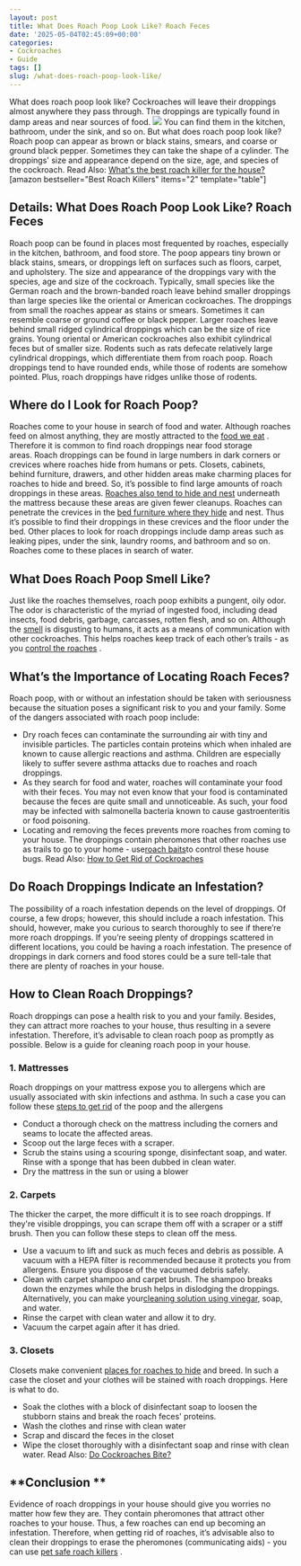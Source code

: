 ```yaml
---
layout: post
title: What Does Roach Poop Look Like? Roach Feces
date: '2025-05-04T02:45:09+00:00'
categories:
- Cockroaches
- Guide
tags: []
slug: /what-does-roach-poop-look-like/
---
```


What does roach poop look like? Cockroaches will leave their droppings almost anywhere they pass through. The droppings are typically found in damp areas and near sources of food.
![](/assets/img/12/Pest-Control.jpg)
You can find them in the kitchen, bathroom, under the sink, and so on.
But what does roach poop look like? Roach poop can appear as brown or black stains, smears, and coarse or ground black pepper. Sometimes they can take the shape of a cylinder.
The droppings' size and appearance depend on the size, age, and species of the cockroach. Read Also:
[What's the best roach killer for the house?](https://pestpolicy.com/best-roach-killer-for-apartments/)
[amazon bestseller="Best Roach Killers" items="2" template="table"]
## **Details: What Does Roach Poop Look Like? Roach Feces**
Roach poop can be found in places most frequented by roaches, especially in the kitchen, bathroom, and food store.
The poop appears tiny brown or black stains, smears, or droppings left on surfaces such as floors, carpet, and upholstery.
The size and appearance of the droppings vary with the species, age and size of the cockroach. Typically, small species like the German roach and the brown-banded roach leave behind smaller droppings than large species like the oriental or American cockroaches.
The droppings from small the roaches appear as stains or smears. Sometimes it can resemble coarse or ground coffee or black pepper.
Larger roaches leave behind small ridged cylindrical droppings which can be the size of rice grains. Young oriental or American cockroaches also exhibit cylindrical feces but of smaller size.
Rodents such as rats defecate relatively large cylindrical droppings, which differentiate them from roach poop.
Roach droppings tend to have rounded ends, while those of rodents are somehow pointed. Plus, roach droppings have ridges unlike those of rodents.
## **Where do I Look for Roach Poop?**
Roaches come to your house in search of food and water. Although roaches feed on almost anything, they are mostly attracted to the
[food we eat](https://pestpolicy.com/what-do-flea-larvae-eat/)
.
Therefore it is common to find roach droppings near food storage areas. Roach droppings can be found in large numbers in dark corners or crevices where roaches hide from humans or pets.
Closets, cabinets, behind furniture, drawers, and other hidden areas make charming places for roaches to hide and breed. So, it’s possible to find large amounts of roach droppings in these areas.
[Roaches also tend to hide and nest](https://pestpolicy.com/how-to-find-a-roach-nest/)
underneath the mattress because these areas are given fewer cleanups. Roaches can penetrate the crevices in the
[bed furniture where they hide](https://pestpolicy.com/where-do-bed-bugs-hide/)
and nest. Thus it’s possible to find their droppings in these crevices and the floor under the bed.
Other places to look for roach droppings include damp areas such as leaking pipes, under the sink, laundry rooms, and bathroom and so on. Roaches come to these places in search of water.
## **What Does Roach Poop Smell Like?**
Just like the roaches themselves, roach poop exhibits a pungent, oily odor. The odor is characteristic of the myriad of ingested food, including dead insects, food debris, garbage, carcasses, rotten flesh, and so on.
Although the
[smell](https://pestpolicy.com/what-do-roaches-smell-like/)
is disgusting to humans, it acts as a means of communication with other cockroaches. This helps roaches keep track of each other’s trails - as you
[control the roaches](https://entomology.ca.uky.edu/ef614)
.
## **What’s the Importance of Locating Roach Feces?**
Roach poop, with or without an infestation should be taken with seriousness because the situation poses a significant risk to you and your family. Some of the dangers associated with roach poop include:
- Dry roach feces can contaminate the surrounding air with tiny and invisible particles. The particles contain proteins which when inhaled are known to cause allergic reactions and asthma. Children are especially likely to suffer severe asthma attacks due to roaches and roach droppings.
- As they search for food and water, roaches will contaminate your food with their feces. You may not even know that your food is contaminated because the feces are quite small and unnoticeable. As such, your food may be infected with salmonella bacteria known to cause gastroenteritis or food poisoning.
- Locating and removing the feces prevents more roaches from coming to your house. The droppings contain pheromones that other roaches use as trails to go to your home - use[roach baits](https://pestpolicy.com/best-roach-bait/)to control these house bugs.
Read Also:
[How to Get Rid of Cockroaches](https://pestpolicy.com/how-to-get-rid-of-cockroaches/)
## **Do Roach Droppings Indicate an Infestation?**
The possibility of a roach infestation depends on the level of droppings. Of course, a few drops; however, this should include a roach infestation. This should, however, make you curious to search thoroughly to see if there’re more roach droppings.
If you’re seeing plenty of droppings scattered in different locations, you could be having a roach infestation. The presence of droppings in dark corners and food stores could be a sure tell-tale that there are plenty of roaches in your house.
## **How to Clean Roach Droppings?**
Roach droppings can pose a health risk to you and your family. Besides, they can attract more roaches to your house, thus resulting in a severe infestation.
Therefore, it’s advisable to clean roach poop as promptly as possible. Below is a guide for cleaning roach poop in your house.
### **1. Mattresses**
Roach droppings on your mattress expose you to allergens which are usually associated with skin infections and asthma.
In such a case you can follow these
[steps to get rid](https://pestpolicy.com/how-to-get-rid-of-termites/)
of the poop and the allergens
- Conduct a thorough check on the mattress including the corners and seams to locate the affected areas.
- Scoop out the large feces with a scraper.
- Scrub the stains using a scouring sponge, disinfectant soap, and water. Rinse with a sponge that has been dubbed in clean water.
- Dry the mattress in the sun or using a blower
### **2. Carpets**
The thicker the carpet, the more difficult it is to see roach droppings.
If they're visible droppings, you can scrape them off with a scraper or a stiff brush. Then you can follow these steps to clean off the mess.
- Use a vacuum to lift and suck as much feces and debris as possible. A vacuum with a HEPA filter is recommended because it protects you from allergens. Ensure you dispose of the vacuumed debris safely.
- Clean with carpet shampoo and carpet brush. The shampoo breaks down the enzymes while the brush helps in dislodging the droppings. Alternatively, you can make your[cleaning solution using vinegar](https://pestpolicy.com/dont-use-vinegar-and-baking-soda-to-clean-clogged-drains/), soap, and water.
- Rinse the carpet with clean water and allow it to dry.
- Vacuum the carpet again after it has dried.
### **3. Closets**
Closets make convenient
[places for roaches to hide](https://pestpolicy.com/where-do-fleas-hide/)
and breed. In such a case the closet and your clothes will be stained with roach droppings. Here is what to do.
- Soak the clothes with a block of disinfectant soap to loosen the stubborn stains and break the roach feces' proteins.
- Wash the clothes and rinse with clean water
- Scrap and discard the feces in the closet
- Wipe the closet thoroughly with a disinfectant soap and rinse with clean water.
Read Also:
[​​Do Cockroaches Bite?](https://pestpolicy.com/do-cockroaches-bite/)
## **Conclusion **
Evidence of roach droppings in your house should give you worries no matter how few they are.
They contain pheromones that attract other roaches to your house. Thus, a few roaches can end up becoming an infestation.
Therefore, when getting rid of roaches, it’s advisable also to clean their droppings to erase the pheromones (communicating aids) - you can use
[pet safe roach killers](https://pestpolicy.com/pet-safe-roach-killer/)
.
